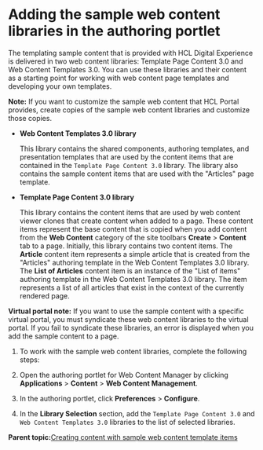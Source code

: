 # Adding the sample web content libraries in the authoring portlet

The templating sample content that is provided with HCL Digital Experience is delivered in two web content libraries: Template Page Content 3.0 and Web Content Templates 3.0. You can use these libraries and their content as a starting point for working with web content page templates and developing your own templates.

**Note:** If you want to customize the sample web content that HCL Portal provides, create copies of the sample web content libraries and customize those copies.

-   **Web Content Templates 3.0 library**

    This library contains the shared components, authoring templates, and presentation templates that are used by the content items that are contained in the `Template Page Content 3.0` library. The library also contains the sample content items that are used with the "Articles" page template.

-   **Template Page Content 3.0 library**

    This library contains the content items that are used by web content viewer clones that create content when added to a page. These content items represent the base content that is copied when you add content from the **Web Content** category of the site toolbars **Create** \> **Content** tab to a page. Initially, this library contains two content items. The **Article** content item represents a simple article that is created from the "Articles" authoring template in the Web Content Templates 3.0 library. The **List of Articles** content item is an instance of the "List of items" authoring template in the Web Content Templates 3.0 library. The item represents a list of all articles that exist in the context of the currently rendered page.


**Virtual portal note:** If you want to use the sample content with a specific virtual portal, you must syndicate these web content libraries to the virtual portal. If you fail to syndicate these libraries, an error is displayed when you add the sample content to a page.

1.  To work with the sample web content libraries, complete the following steps:
2.  Open the authoring portlet for Web Content Manager by clicking **Applications** \> **Content** \> **Web Content Management**.

3.  In the authoring portlet, click **Preferences** \> **Configure**.

4.  In the **Library Selection** section, add the `Template Page Content 3.0` and `Web Content Templates 3.0` libraries to the list of selected libraries.


**Parent topic:**[Creating content with sample web content template items](../wcm/wcm_delivery_ctsamples_main.md)


